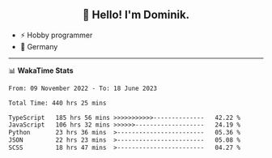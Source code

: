 <h2 align="center">👋 Hello! I'm Dominik.</h2>

- ⚡ Hobby programmer
- 📍 Germany

---
📊 **WakaTime Stats**
<!--START_SECTION:waka-->

```txt
From: 09 November 2022 - To: 18 June 2023

Total Time: 440 hrs 25 mins

TypeScript   185 hrs 56 mins >>>>>>>>>>>--------------   42.22 %
JavaScript   106 hrs 32 mins >>>>>>-------------------   24.19 %
Python       23 hrs 36 mins  >------------------------   05.36 %
JSON         22 hrs 23 mins  >------------------------   05.08 %
SCSS         18 hrs 47 mins  >------------------------   04.27 %
```

<!--END_SECTION:waka-->
